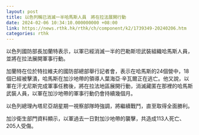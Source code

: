 ```yaml
---
layout: post
title: 以色列稱已消滅一半哈馬斯人員　將在拉法展開行動
date: 2024-02-06 10:34:10.000000000 +08:00
link: https://news.rthk.hk/rthk/ch/component/k2/1739349-20240206.htm
categories: rthk
---
```


以色列國防部長加蘭特表示，以軍已經消滅一半的巴勒斯坦武裝組織哈馬斯人員，並將在拉法展開軍事行動。

加蘭特在位於特拉維夫的國防部總部舉行記者會，表示在哈馬斯的24個營中，18個已經被擊潰，哈馬斯在加沙地帶的領導人葉海亞·辛瓦爾正在逃亡。他又說，以軍在汗尤尼斯完成軍事任務後，將在拉法地區展開行動，消滅藏匿在那裡的哈馬斯武裝人員，以軍在加沙地帶的軍事行動仍會持續幾個月。

以色列總理內塔尼亞胡星期一視察部隊時強調，將繼續戰鬥，直至取得全面勝利。

加沙衛生部門資料顯示，以軍過去一日對加沙地帶的襲擊，共造成113人死亡、205人受傷。
